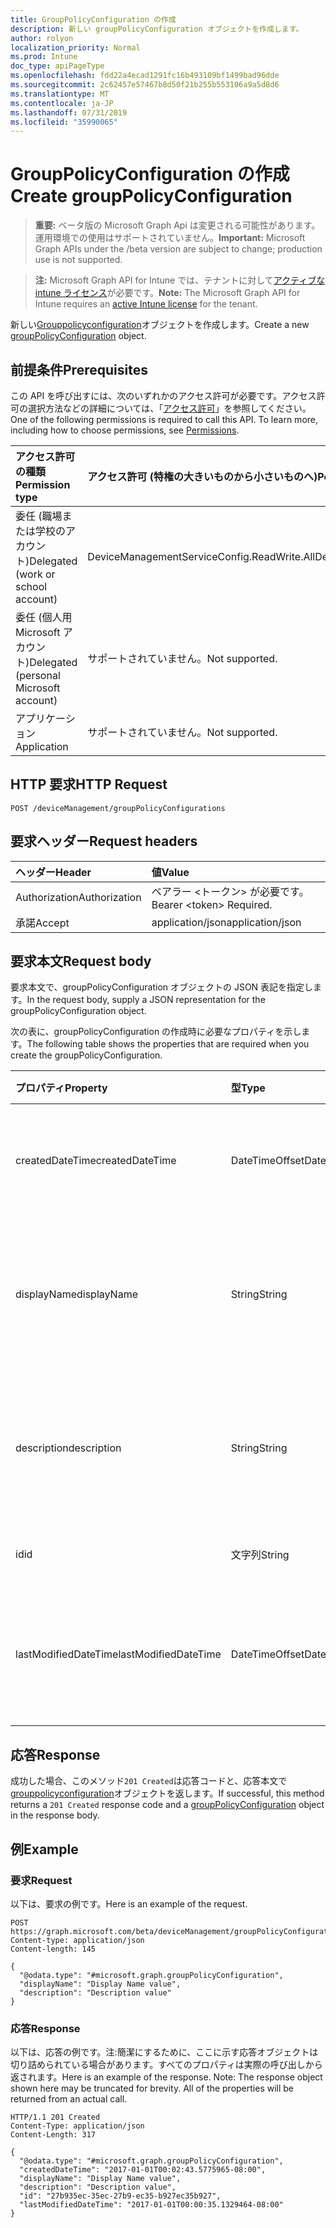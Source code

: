 ```yaml
---
title: GroupPolicyConfiguration の作成
description: 新しい groupPolicyConfiguration オブジェクトを作成します。
author: rolyon
localization_priority: Normal
ms.prod: Intune
doc_type: apiPageType
ms.openlocfilehash: fdd22a4ecad1291fc16b493109bf1499bad96dde
ms.sourcegitcommit: 2c62457e57467b8d50f21b255b553106a9a5d8d6
ms.translationtype: MT
ms.contentlocale: ja-JP
ms.lasthandoff: 07/31/2019
ms.locfileid: "35990065"
---
```

# <a name="create-grouppolicyconfiguration"></a><span data-ttu-id="d7963-103">GroupPolicyConfiguration の作成</span><span class="sxs-lookup"><span data-stu-id="d7963-103">Create groupPolicyConfiguration</span></span>

> <span data-ttu-id="d7963-104">**重要:** ベータ版の Microsoft Graph Api は変更される可能性があります。運用環境での使用はサポートされていません。</span><span class="sxs-lookup"><span data-stu-id="d7963-104">**Important:** Microsoft Graph APIs under the /beta version are subject to change; production use is not supported.</span></span>

> <span data-ttu-id="d7963-105">**注:** Microsoft Graph API for Intune では、テナントに対して[アクティブな intune ライセンス](https://go.microsoft.com/fwlink/?linkid=839381)が必要です。</span><span class="sxs-lookup"><span data-stu-id="d7963-105">**Note:** The Microsoft Graph API for Intune requires an [active Intune license](https://go.microsoft.com/fwlink/?linkid=839381) for the tenant.</span></span>

<span data-ttu-id="d7963-106">新しい[Grouppolicyconfiguration](../resources/intune-grouppolicy-grouppolicyconfiguration.md)オブジェクトを作成します。</span><span class="sxs-lookup"><span data-stu-id="d7963-106">Create a new [groupPolicyConfiguration](../resources/intune-grouppolicy-grouppolicyconfiguration.md) object.</span></span>

## <a name="prerequisites"></a><span data-ttu-id="d7963-107">前提条件</span><span class="sxs-lookup"><span data-stu-id="d7963-107">Prerequisites</span></span>
<span data-ttu-id="d7963-p101">この API を呼び出すには、次のいずれかのアクセス許可が必要です。アクセス許可の選択方法などの詳細については、「[アクセス許可](/graph/permissions-reference)」を参照してください。</span><span class="sxs-lookup"><span data-stu-id="d7963-p101">One of the following permissions is required to call this API. To learn more, including how to choose permissions, see [Permissions](/graph/permissions-reference).</span></span>

|<span data-ttu-id="d7963-110">アクセス許可の種類</span><span class="sxs-lookup"><span data-stu-id="d7963-110">Permission type</span></span>|<span data-ttu-id="d7963-111">アクセス許可 (特権の大きいものから小さいものへ)</span><span class="sxs-lookup"><span data-stu-id="d7963-111">Permissions (from most to least privileged)</span></span>|
|:---|:---|
|<span data-ttu-id="d7963-112">委任 (職場または学校のアカウント)</span><span class="sxs-lookup"><span data-stu-id="d7963-112">Delegated (work or school account)</span></span>|<span data-ttu-id="d7963-113">DeviceManagementServiceConfig.ReadWrite.All</span><span class="sxs-lookup"><span data-stu-id="d7963-113">DeviceManagementServiceConfig.ReadWrite.All</span></span>|
|<span data-ttu-id="d7963-114">委任 (個人用 Microsoft アカウント)</span><span class="sxs-lookup"><span data-stu-id="d7963-114">Delegated (personal Microsoft account)</span></span>|<span data-ttu-id="d7963-115">サポートされていません。</span><span class="sxs-lookup"><span data-stu-id="d7963-115">Not supported.</span></span>|
|<span data-ttu-id="d7963-116">アプリケーション</span><span class="sxs-lookup"><span data-stu-id="d7963-116">Application</span></span>|<span data-ttu-id="d7963-117">サポートされていません。</span><span class="sxs-lookup"><span data-stu-id="d7963-117">Not supported.</span></span>|

## <a name="http-request"></a><span data-ttu-id="d7963-118">HTTP 要求</span><span class="sxs-lookup"><span data-stu-id="d7963-118">HTTP Request</span></span>
<!-- {
  "blockType": "ignored"
}
-->
``` http
POST /deviceManagement/groupPolicyConfigurations
```

## <a name="request-headers"></a><span data-ttu-id="d7963-119">要求ヘッダー</span><span class="sxs-lookup"><span data-stu-id="d7963-119">Request headers</span></span>
|<span data-ttu-id="d7963-120">ヘッダー</span><span class="sxs-lookup"><span data-stu-id="d7963-120">Header</span></span>|<span data-ttu-id="d7963-121">値</span><span class="sxs-lookup"><span data-stu-id="d7963-121">Value</span></span>|
|:---|:---|
|<span data-ttu-id="d7963-122">Authorization</span><span class="sxs-lookup"><span data-stu-id="d7963-122">Authorization</span></span>|<span data-ttu-id="d7963-123">ベアラー &lt;トークン&gt; が必要です。</span><span class="sxs-lookup"><span data-stu-id="d7963-123">Bearer &lt;token&gt; Required.</span></span>|
|<span data-ttu-id="d7963-124">承諾</span><span class="sxs-lookup"><span data-stu-id="d7963-124">Accept</span></span>|<span data-ttu-id="d7963-125">application/json</span><span class="sxs-lookup"><span data-stu-id="d7963-125">application/json</span></span>|

## <a name="request-body"></a><span data-ttu-id="d7963-126">要求本文</span><span class="sxs-lookup"><span data-stu-id="d7963-126">Request body</span></span>
<span data-ttu-id="d7963-127">要求本文で、groupPolicyConfiguration オブジェクトの JSON 表記を指定します。</span><span class="sxs-lookup"><span data-stu-id="d7963-127">In the request body, supply a JSON representation for the groupPolicyConfiguration object.</span></span>

<span data-ttu-id="d7963-128">次の表に、groupPolicyConfiguration の作成時に必要なプロパティを示します。</span><span class="sxs-lookup"><span data-stu-id="d7963-128">The following table shows the properties that are required when you create the groupPolicyConfiguration.</span></span>

|<span data-ttu-id="d7963-129">プロパティ</span><span class="sxs-lookup"><span data-stu-id="d7963-129">Property</span></span>|<span data-ttu-id="d7963-130">型</span><span class="sxs-lookup"><span data-stu-id="d7963-130">Type</span></span>|<span data-ttu-id="d7963-131">説明</span><span class="sxs-lookup"><span data-stu-id="d7963-131">Description</span></span>|
|:---|:---|:---|
|<span data-ttu-id="d7963-132">createdDateTime</span><span class="sxs-lookup"><span data-stu-id="d7963-132">createdDateTime</span></span>|<span data-ttu-id="d7963-133">DateTimeOffset</span><span class="sxs-lookup"><span data-stu-id="d7963-133">DateTimeOffset</span></span>|<span data-ttu-id="d7963-134">オブジェクトが作成された日付と時刻。</span><span class="sxs-lookup"><span data-stu-id="d7963-134">The date and time the object was created.</span></span>|
|<span data-ttu-id="d7963-135">displayName</span><span class="sxs-lookup"><span data-stu-id="d7963-135">displayName</span></span>|<span data-ttu-id="d7963-136">String</span><span class="sxs-lookup"><span data-stu-id="d7963-136">String</span></span>|<span data-ttu-id="d7963-137">ユーザーが指定した resource オブジェクトの名前。</span><span class="sxs-lookup"><span data-stu-id="d7963-137">User provided name for the resource object.</span></span>|
|<span data-ttu-id="d7963-138">description</span><span class="sxs-lookup"><span data-stu-id="d7963-138">description</span></span>|<span data-ttu-id="d7963-139">String</span><span class="sxs-lookup"><span data-stu-id="d7963-139">String</span></span>|<span data-ttu-id="d7963-140">ユーザーが指定した resource オブジェクトの説明。</span><span class="sxs-lookup"><span data-stu-id="d7963-140">User provided description for the resource object.</span></span>|
|<span data-ttu-id="d7963-141">id</span><span class="sxs-lookup"><span data-stu-id="d7963-141">id</span></span>|<span data-ttu-id="d7963-142">文字列</span><span class="sxs-lookup"><span data-stu-id="d7963-142">String</span></span>|<span data-ttu-id="d7963-143">エンティティのキー。</span><span class="sxs-lookup"><span data-stu-id="d7963-143">Key of the entity.</span></span>|
|<span data-ttu-id="d7963-144">lastModifiedDateTime</span><span class="sxs-lookup"><span data-stu-id="d7963-144">lastModifiedDateTime</span></span>|<span data-ttu-id="d7963-145">DateTimeOffset</span><span class="sxs-lookup"><span data-stu-id="d7963-145">DateTimeOffset</span></span>|<span data-ttu-id="d7963-146">エンティティが最後に変更された日付と時刻。</span><span class="sxs-lookup"><span data-stu-id="d7963-146">The date and time the entity was last modified.</span></span>|



## <a name="response"></a><span data-ttu-id="d7963-147">応答</span><span class="sxs-lookup"><span data-stu-id="d7963-147">Response</span></span>
<span data-ttu-id="d7963-148">成功した場合、このメソッド`201 Created`は応答コードと、応答本文で[grouppolicyconfiguration](../resources/intune-grouppolicy-grouppolicyconfiguration.md)オブジェクトを返します。</span><span class="sxs-lookup"><span data-stu-id="d7963-148">If successful, this method returns a `201 Created` response code and a [groupPolicyConfiguration](../resources/intune-grouppolicy-grouppolicyconfiguration.md) object in the response body.</span></span>

## <a name="example"></a><span data-ttu-id="d7963-149">例</span><span class="sxs-lookup"><span data-stu-id="d7963-149">Example</span></span>

### <a name="request"></a><span data-ttu-id="d7963-150">要求</span><span class="sxs-lookup"><span data-stu-id="d7963-150">Request</span></span>
<span data-ttu-id="d7963-151">以下は、要求の例です。</span><span class="sxs-lookup"><span data-stu-id="d7963-151">Here is an example of the request.</span></span>
``` http
POST https://graph.microsoft.com/beta/deviceManagement/groupPolicyConfigurations
Content-type: application/json
Content-length: 145

{
  "@odata.type": "#microsoft.graph.groupPolicyConfiguration",
  "displayName": "Display Name value",
  "description": "Description value"
}
```

### <a name="response"></a><span data-ttu-id="d7963-152">応答</span><span class="sxs-lookup"><span data-stu-id="d7963-152">Response</span></span>
<span data-ttu-id="d7963-p102">以下は、応答の例です。注:簡潔にするために、ここに示す応答オブジェクトは切り詰められている場合があります。すべてのプロパティは実際の呼び出しから返されます。</span><span class="sxs-lookup"><span data-stu-id="d7963-p102">Here is an example of the response. Note: The response object shown here may be truncated for brevity. All of the properties will be returned from an actual call.</span></span>
``` http
HTTP/1.1 201 Created
Content-Type: application/json
Content-Length: 317

{
  "@odata.type": "#microsoft.graph.groupPolicyConfiguration",
  "createdDateTime": "2017-01-01T00:02:43.5775965-08:00",
  "displayName": "Display Name value",
  "description": "Description value",
  "id": "27b935ec-35ec-27b9-ec35-b927ec35b927",
  "lastModifiedDateTime": "2017-01-01T00:00:35.1329464-08:00"
}
```





